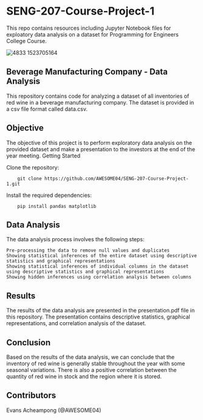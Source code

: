 # SENG-207-Course-Project-1

This repo contains resources including Jupyter Notebook files for exploatory data analysis on a dataset for Programming for Engineers College Course.

![4833 1523705164](https://user-images.githubusercontent.com/102630199/228002213-3e500719-b1d6-4655-a04e-a99f8de2ef82.jpg)


## Beverage Manufacturing Company - Data Analysis

This repository contains code for analyzing a dataset of all inventories of red wine in a beverage manufacturing company. The dataset is provided in a csv file format called data.csv.

## Objective

The objective of this project is to perform exploratory data analysis on the provided dataset and make a presentation to the investors at the end of the year meeting.
Getting Started

Clone the repository:

        git clone https://github.com/AWESOME04/SENG-207-Course-Project-1.git

Install the required dependencies:

        pip install pandas matplotlib


## Data Analysis

The data analysis process involves the following steps:

    Pre-processing the data to remove null values and duplicates
    Showing statistical inferences of the entire dataset using descriptive statistics and graphical representations
    Showing statistical inferences of individual columns in the dataset using descriptive statistics and graphical representations
    Showing hidden inferences using correlation analysis between columns

## Results

The results of the data analysis are presented in the presentation.pdf file in this repository. The presentation contains descriptive statistics, graphical representations, and correlation analysis of the dataset.

## Conclusion

Based on the results of the data analysis, we can conclude that the inventory of red wine is generally stable throughout the year with some seasonal variations. There is also a positive correlation between the quantity of red wine in stock and the region where it is stored.

## Contributors

Evans Acheampong (@AWESOME04)
